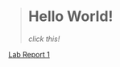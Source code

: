 
> # Hello World!
> *click this!*

[Lab Report 1](https://emrys025.github.io/cse15l-lab-reports/lab-report-1-week-2.html)
